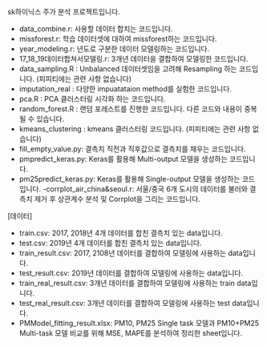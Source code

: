 sk하이닉스 주가 분석 프로젝트입니다.
- data_combine.r: 사용할 데이터 합치는 코드입니다.
- missforest.r: 학습 데이터셋에 대하여 missforest하는 코드입니다.
- year_modeling.r: 년도로 구분한 데이터 모델링하는 코드입니다.
- 17_18_19데이터합쳐서모델링.r: 3개년 데이터을 결합하여 모델링한 코드입니다.
- data_sampling.R : Unbalanced 데이터셋임을 고려해 Resampling 하는 코드입니다. (피피티에는 관련 사항 없습니다)
- imputation_real : 다양한 impuatataion method를 실험한 코드입니다.
- pca.R : PCA 클러스터링 시각화 하는 코드입니다.
- random_forest.R : 랜덤 포레스트를 진행한 코드입니다. 다른 코드와 내용이 중복될 수 있습니다.
- kmeans_clustering : kmeans 클러스터링 코드입니다. (피피티에는 관련 사항 없습니다)
- fill_empty_value.py: 결측치 직전과 직후값으로 결측치를 채우는 코드입니다.
- pmpredict_keras.py: Keras를 활용해 Multi-output 모델을 생성하는 코드입니다.
- pm25predict_keras.py: Keras를 활용해 Single-output 모델을 생성하는 코드입니다.
-corrplot_air_china&seoul.r: 서울/중국 6개 도시의 데이터를 불러와 결측치 제거 후 상관계수 분석 및 Corrplot을 그리는 코드입니다.

[데이터]
- train.csv: 2017, 2018년 4개 데이터를 합친 결측치 있는 data입니다.
- test.csv:  2019년 4개 데이터를 합친 결측치 있는 data입니다.
- train_result.csv: 2017, 2108년 데이터를 결합하여 모델링에 사용하는 data입니다.
- test_result.csv: 2019년 데이터를 결합하여 모델링에 사용하는 data입니다.
- train_real_result.csv: 3개년 데이터를 결합하여 모델링에 사용하는 train data입니다.
- test_real_result.csv: 3개년 데이터를 결합하여 모델링에 사용하는 test data입니다.
- PMModel_fitting_result.xlsx: PM10, PM25 Single task 모델과 PM10+PM25 Multi-task 모델 비교를 위해 MSE, MAPE를 분석하여 정리한 sheet입니다.